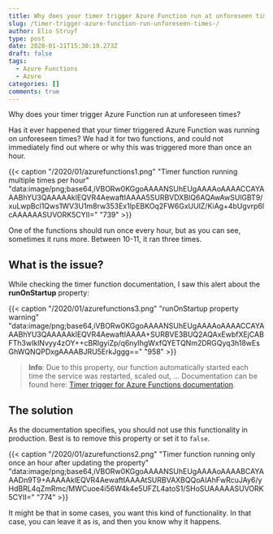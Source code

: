 ```yaml
---
title: Why does your timer trigger Azure Function run at unforeseen times?
slug: /timer-trigger-azure-function-run-unforeseen-times-/
author: Elio Struyf
type: post
date: 2020-01-21T15:30:19.273Z
draft: false
tags:
  - Azure Functions
  - Azure
categories: []
comments: true
---
```


Why does your timer trigger Azure Function run at unforeseen times?

Has it ever happened that your timer triggered Azure Function was running on unforeseen times? We had it for two functions, and could not immediately find out where or why this was triggered more than once an hour.

{{< caption "/2020/01/azurefunctions1.png" "Timer function running multiple times per hour"  "data:image/png;base64,iVBORw0KGgoAAAANSUhEUgAAAAoAAAACCAYAAABhYU3QAAAAAklEQVR4AewaftIAAAA5SURBVDXBIQ6AQAwAwSUlGBT9/xuLwpBcl1Qws1WV3U1m8rw353Ex1lpEBKOq2FW6GxUUlZ/KiAg+4bUgvrp6lcAAAAAASUVORK5CYII=" "739" >}}

One of the functions should run once every hour, but as you can see, sometimes it runs more. Between 10-11, it ran three times.

## What is the issue?

While checking the timer function documentation, I saw this alert about the **runOnStartup** property:

{{< caption "/2020/01/azurefunctions3.png" "runOnStartup property warning"  "data:image/png;base64,iVBORw0KGgoAAAANSUhEUgAAAAoAAAACCAYAAABhYU3QAAAAAklEQVR4AewaftIAAAA+SURBVE3BUQ2AQAxEwbfXEjCABFTh3wIklNvyy4zOY++cBRIgyiZp/q6nyIhgWxfQYETQNm2DRGQyq3h18wEsGhWQNQPDxgAAAABJRU5ErkJggg==" "958" >}}

> **Info**: Due to this property, our function automatically started each time the service was restarted, scaled out, ... Documentation can be found here: [Timer trigger for Azure Functions documentation](https://docs.microsoft.com/en-us/azure/azure-functions/functions-bindings-timer?tabs=csharp#configuration).

## The solution

As the documentation specifies, you should not use this functionality in production. Best is to remove this property or set it to `false`. 

{{< caption "/2020/01/azurefunctions2.png" "Timer function running only once an hour after updating the property"  "data:image/png;base64,iVBORw0KGgoAAAANSUhEUgAAAAoAAAABCAYAAADn9T9+AAAAAklEQVR4AewaftIAAAAtSURBVAXBQQoAIAhFwRcuJAy6/yHdBRL4qZmRmc/MWCuoe4i56W4k4e5UFZL4atoS1/SHoSUAAAAASUVORK5CYII=" "774" >}}

It might be that in some cases, you want this kind of functionality. In that case, you can leave it as is, and then you know why it happens.
